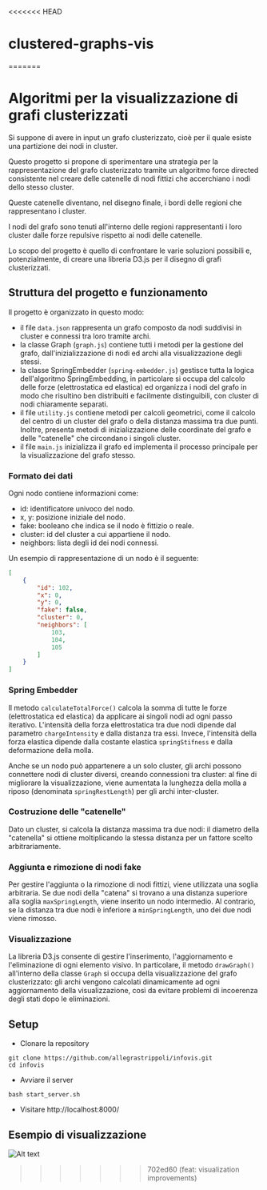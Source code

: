 <<<<<<< HEAD
# clustered-graphs-vis
=======
# Algoritmi per la visualizzazione di grafi clusterizzati

Si suppone di avere in input un grafo clusterizzato, cioè per il quale esiste una partizione dei nodi in cluster.

Questo progetto si propone di sperimentare una strategia per la rappresentazione del grafo clusterizzato tramite un algoritmo force directed consistente nel creare delle catenelle di nodi fittizi che accerchiano i nodi dello stesso cluster. 

Queste catenelle diventano, nel disegno finale, i bordi delle regioni che rappresentano i cluster. 

I nodi del grafo sono tenuti all'interno delle regioni rappresentanti i loro cluster dalle forze repulsive rispetto ai nodi delle catenelle. 

Lo scopo del progetto è quello di confrontare le varie soluzioni possibili e, potenzialmente, di creare una libreria D3.js per il disegno di grafi clusterizzati.

## Struttura del progetto e funzionamento

Il progetto è organizzato in questo modo:

* il file `data.json` rappresenta un grafo composto da nodi suddivisi in cluster e connessi tra loro tramite archi.
* la classe Graph (`graph.js`) contiene tutti i metodi per la gestione del grafo, dall'inizializzazione di nodi ed archi alla visualizzazione degli stessi.
* la classe SpringEmbedder (`spring-embedder.js`) gestisce tutta la logica dell'algoritmo SpringEmbedding, in particolare si occupa del calcolo delle forze (elettrostatica ed elastica) ed organizza i nodi del grafo in modo che risultino ben distribuiti e facilmente distinguibili, con cluster di nodi chiaramente separati. 
* il file `utility.js` contiene metodi per calcoli geometrici, come il calcolo del centro di un cluster del grafo o della distanza massima tra due punti. Inoltre, presenta metodi di inizializzazione delle coordinate del grafo e delle "catenelle" che circondano i singoli cluster.
* il file `main.js` inizializza il grafo ed implementa il processo principale per la visualizzazione del grafo stesso.

### Formato dei dati

Ogni nodo contiene informazioni come:

* id: identificatore univoco del nodo.
* x, y: posizione iniziale del nodo.
* fake: booleano che indica se il nodo è fittizio o reale.
* cluster: id del cluster a cui appartiene il nodo.
* neighbors: lista degli id dei nodi connessi.

Un esempio di rappresentazione di un nodo è il seguente:

```json
[
    {
        "id": 102,
        "x": 0,
        "y": 0,
        "fake": false,
        "cluster": 0,
        "neighbors": [
            103,
            104,
            105
        ]
    }
]

```

<!-- {id: 102, x: 101.17054204513589, y: 69.035637519084, fake: false, cluster: 0, neighbors: []} -->

### Spring Embedder

Il metodo `calculateTotalForce()` calcola la somma di tutte le forze (elettrostatica ed elastica) da applicare ai singoli nodi ad ogni passo iterativo. L'intensità della forza elettrostatica tra due nodi dipende dal parametro `chargeIntensity` e dalla distanza tra essi. Invece, l'intensità della forza elastica dipende dalla costante elastica `springStifness` e dalla deformazione della molla.  

Anche se un nodo può appartenere a un solo cluster, gli archi possono connettere nodi di cluster diversi, creando connessioni tra cluster: al fine di migliorare la visualizzazione, viene aumentata la lunghezza della molla a riposo (denominata `springRestLength`) per gli archi inter-cluster. 

### Costruzione delle "catenelle" 

Dato un cluster, si calcola la distanza massima tra due nodi: il diametro della "catenella" si ottiene moltiplicando la stessa distanza per un fattore scelto arbitrariamente.

### Aggiunta e rimozione di nodi fake

Per gestire l'aggiunta o la rimozione di nodi fittizi, viene utilizzata una soglia arbitraria. Se due nodi della "catena" si trovano a una distanza superiore alla soglia `maxSpringLength`, viene inserito un nodo intermedio. Al contrario, se la distanza tra due nodi è inferiore a `minSpringLength`, uno dei due nodi viene rimosso.

### Visualizzazione

La libreria D3.js consente di gestire l'inserimento, l'aggiornamento e l'eliminazione di ogni elemento visivo. In particolare, il metodo `drawGraph()` all'interno della classe `Graph` si occupa della visualizzazione del grafo clusterizzato: gli archi vengono calcolati dinamicamente ad ogni aggiornamento della visualizzazione, così da evitare problemi di incoerenza degli stati dopo le eliminazioni.

## Setup 

- Clonare la repository

```
git clone https://github.com/allegrastrippoli/infovis.git
cd infovis
```

- Avviare il server

```
bash start_server.sh
```

- Visitare http://localhost:8000/

## Esempio di visualizzazione

![Alt text](layout.png)


>>>>>>> 702ed60 (feat: visualization improvements)
